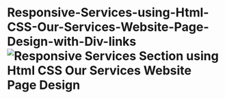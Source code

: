 # Responsive-Services-using-Html-CSS-Our-Services-Website-Page-Design-with-Div-links![Responsive Services Section using Html   CSS  Our Services Website Page Design](https://user-images.githubusercontent.com/65288198/217818784-ac9394a3-a4c4-49f5-8d28-a80124a185d0.jpeg)

